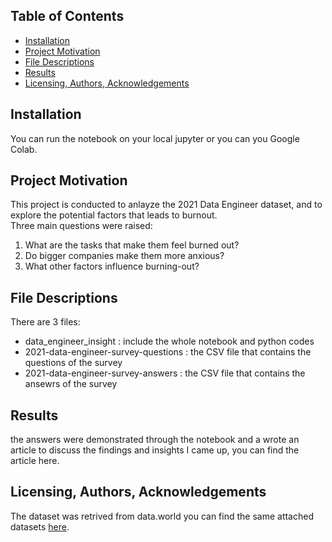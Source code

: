 ## Table of Contents
- <a href="#1"> Installation </a>
- <a href="#2"> Project Motivation </a>
- <a href="#3"> File Descriptions </a>
- <a href="#4"> Results </a>
- <a href="#5"> Licensing, Authors, Acknowledgements </a>

<a id='1'></a>
## Installation
You can run the notebook on your local jupyter or you can you Google Colab.

<a id='2'></a>
## Project Motivation
This project is conducted to anlayze the 2021 Data Engineer dataset, and to explore the potential factors that leads to burnout.
<br>
Three main questions were raised: 
1. What are the tasks that make them feel burned out?
2. Do bigger companies make them more anxious?
3. What other factors influence burning-out?

<a id='3'></a>
## File Descriptions 
There are 3 files: 
- data_engineer_insight : include the whole notebook and python codes
- 2021-data-engineer-survey-questions : the CSV file that contains the questions of the survey
- 2021-data-engineer-survey-answers :  the CSV file that contains the ansewrs of the survey

<a id='4'></a>
## Results

the answers were demonstrated through the notebook and a wrote an article to discuss the findings and insights I came up, you can find the article here.

<a id='5'></a>
## Licensing, Authors, Acknowledgements

The dataset was retrived from data.world
you can find the same attached datasets <a href="https://data.world/industryresearch/data-engineer-survey-2021">here</a>.
